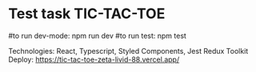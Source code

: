 # Test task TIC-TAC-TOE

#to run dev-mode: npm run dev
#to run test: npm test

Technologies: React, Typescript, Styled Components, Jest Redux Toolkit
Deploy: https://tic-tac-toe-zeta-livid-88.vercel.app/
